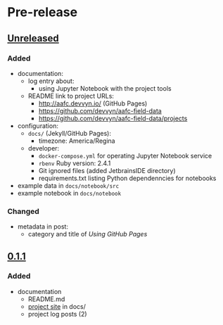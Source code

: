 # Pre-release

## [Unreleased]

### Added

- documentation:
    - log entry about:
        - using Jupyter Notebook with the project tools
    - README link to project URLs:
        - http://aafc.devvyn.io/ (GitHub Pages)
        - https://github.com/devvyn/aafc-field-data
        - https://github.com/devvyn/aafc-field-data/projects
- configuration:
    - `docs/` (Jekyll/GitHub Pages):
        - timezone: America/Regina
    - developer:
        - `docker-compose.yml` for operating Jupyter Notebook service
        - `rbenv` Ruby version: 2.4.1
        - Git ignored files (added JetbrainsIDE directory)
        - requirements.txt listing Python dependenncies for notebooks
- example data in `docs/notebook/src`
- example notebook in `docs/notebook`

### Changed

- metadata in post:
    - category and title of _Using GitHub Pages_

## [0.1.1]

### Added

- documentation
  - README.md
  - [project site] in docs/
  - project log posts (2)

[Unreleased]: https://github.com/devvyn/aafc-field-data/compare/v0.1.1...master
[0.1.1]: https://github.com/devvyn/aafc-field-data/tree/v0.1.1
[project site]: http://aafc.devvyn.io/
